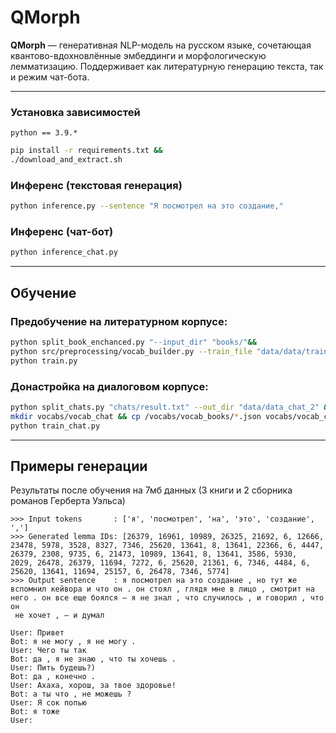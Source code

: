 
# QMorph

**QMorph** — генеративная NLP-модель на русском языке, сочетающая квантово-вдохновлённые эмбеддинги и морфологическую лемматизацию. Поддерживает как литературную генерацию текста, так и режим чат-бота.

---

### Установка зависимостей
`python == 3.9.*`
```bash
pip install -r requirements.txt && 
./download_and_extract.sh 
```

### Инференс (текстовая генерация)

```bash
python inference.py --sentence "Я посмотрел на это создание,"
```

### Инференс (чат-бот)

```bash
python inference_chat.py
```

---

## Обучение

### Предобучение на литературном корпусе:

```bash
python split_book_enchanced.py "--input_dir" "books/"&&
python src/preprocessing/vocab_builder.py --train_file "data/data/train.txt" --output_dir "/vocabs/vocab_books" &&
python train.py
```

### Донастройка на диалоговом корпусе:

```bash
python split_chats.py "chats/result.txt" --out_dir "data/data_chat_2" && 
mkdir vocabs/vocab_chat && cp /vocabs/vocab_books/*.json vocabs/vocab_chat &&
python train_chat.py
```
--- 
## Примеры генерации 
Результаты после обучения на 7мб данных (3 книги и 2 сборника романов Герберта Уэльса)
```
>>> Input tokens       : ['я', 'посмотрел', 'на', 'это', 'создание', ',']
>>> Generated lemma IDs: [26379, 16961, 10989, 26325, 21692, 6, 12666, 23478, 5978, 3528, 8327, 7346, 25620, 13641, 8, 13641, 22366, 6, 4447, 26379, 2308, 9735, 6, 21473, 10989, 13641, 8, 13641, 3586, 5930, 
2029, 26478, 26379, 11694, 7272, 6, 25620, 21361, 6, 7346, 4484, 6, 25620, 13641, 11694, 25157, 6, 26478, 7346, 5774]
>>> Output sentence    : я посмотрел на это создание , но тут же вспомнил кейвора и что он . он стоял , глядя мне в лицо , смотрит на него . он все еще боялся – я не знал , что случилось , и говорил , что он
 не хочет , – и думал
```


```
User: Привет
Bot: я не могу , я не могу .
User: Чего ты так 
Bot: да , я не знаю , что ты хочешь .
User: Пить будешь?)
Bot: да , конечно .
User: Ахаха, хорош, за твое здоровье!
Bot: а ты что , не можешь ?
User: Я сок попью 
Bot: я тоже
User: 
```
